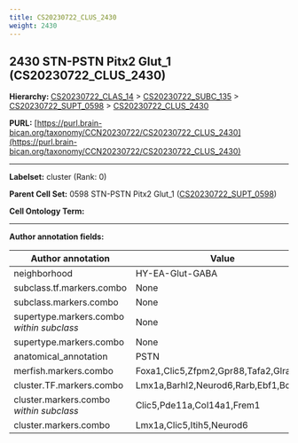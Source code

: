 ```yaml
---
title: CS20230722_CLUS_2430
weight: 2430
---
```

## 2430 STN-PSTN Pitx2 Glut_1 (CS20230722_CLUS_2430)
<b>Hierarchy: </b>
[CS20230722_CLAS_14](../CS20230722_CLAS_14) >
[CS20230722_SUBC_135](../CS20230722_SUBC_135) >
[CS20230722_SUPT_0598](../CS20230722_SUPT_0598) >
[CS20230722_CLUS_2430](../CS20230722_CLUS_2430)

**PURL:** [https://purl.brain-bican.org/taxonomy/CCN20230722/CS20230722_CLUS_2430](https://purl.brain-bican.org/taxonomy/CCN20230722/CS20230722_CLUS_2430)

---


**Labelset:** cluster (Rank: 0)

**Parent Cell Set:** 0598 STN-PSTN Pitx2 Glut_1 ([CS20230722_SUPT_0598](../CS20230722_SUPT_0598))



**Cell Ontology Term:** 

[MARKER GENES.]: #


---

[TRANSFERRED ANNOTATIONS.]: #


[AUTHOR ANNOTATION FIELDS.]: #


**Author annotation fields:**

| Author annotation | Value |
|-------------------|-------|
|neighborhood|HY-EA-Glut-GABA|
|subclass.tf.markers.combo|None|
|subclass.markers.combo|None|
|supertype.markers.combo _within subclass_|None|
|supertype.markers.combo|None|
|anatomical_annotation|PSTN|
|merfish.markers.combo|Foxa1,Clic5,Zfpm2,Gpr88,Tafa2,Glra2|
|cluster.TF.markers.combo|Lmx1a,Barhl2,Neurod6,Rarb,Ebf1,Bcl11b|
|cluster.markers.combo _within subclass_|Clic5,Pde11a,Col14a1,Frem1|
|cluster.markers.combo|Lmx1a,Clic5,Itih5,Neurod6|
